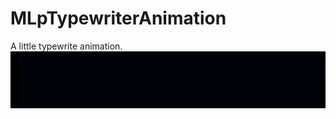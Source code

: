 # MLpTypewriterAnimation
A little typewrite animation.<br>
![MLpTypewriterAnimation](https://github.com/MLpGHub/MLpTypewriterAnimation/blob/main/vid-gif/MLpTypewriterGIF.gif)
